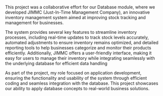 This project was a collaborative effort for 
our Database module, where we developed 
JIMMC (Just-In-Time Management Company), 
an innovative inventory management system 
aimed at improving stock tracking and 
management for businesses.

The system provides several key features to 
streamline inventory processes, including 
real-time updates to track stock levels 
accurately, automated adjustments to ensure
inventory remains optimized, and detailed 
reporting tools to help businesses 
categorize and monitor their products 
efficiently. Additionally, JIMMC offers 
a user-friendly interface, making it easy
for users to manage their inventory while
integrating seamlessly with the underlying 
database for efficient data handling

As part of the project, my role focused on 
application development, ensuring the 
functionality and usability of the system 
through efficient coding and seamless 
integration with the database. This project 
showcases our ability to apply database 
concepts to real-world business solutions.